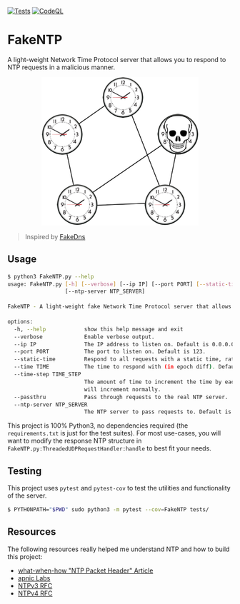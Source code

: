 [![Tests](https://github.com/CuckooEXE/FakeNTP/actions/workflows/tests.yml/badge.svg)](https://github.com/CuckooEXE/FakeNTP/actions/workflows/tests.yml)
[![CodeQL](https://github.com/CuckooEXE/FakeNTP/actions/workflows/codeql.yml/badge.svg)](https://github.com/CuckooEXE/FakeNTP/actions/workflows/codeql.yml)

# FakeNTP
A light-weight Network Time Protocol server that allows you to respond to NTP requests in a malicious manner.

<p align="center">
  <img width="350" src="https://raw.githubusercontent.com/CuckooEXE/FakeNTP/main/FakeNTP.png">
</p>

> Inspired by [FakeDns](https://github.com/Crypt0s/FakeDns/)

## Usage
```bash
$ python3 FakeNTP.py --help
usage: FakeNTP.py [-h] [--verbose] [--ip IP] [--port PORT] [--static-time] [--time TIME] [--time-step TIME_STEP] [--passthru]
                  [--ntp-server NTP_SERVER]

FakeNTP - A light-weight fake Network Time Protocol server that allows you to trick NTP clients into changing their time.

options:
  -h, --help            show this help message and exit
  --verbose             Enable verbose output.
  --ip IP               The IP address to listen on. Default is 0.0.0.0
  --port PORT           The port to listen on. Default is 123.
  --static-time         Respond to all requests with a static time, rather than incrementing the time.
  --time TIME           The time to respond with (in epoch diff). Default is "datetime.datetime.now().timestamp()".
  --time-step TIME_STEP
                        The amount of time to increment the time by each time a request is received. If not set, then the time
                        will increment normally.
  --passthru            Pass through requests to the real NTP server.
  --ntp-server NTP_SERVER
                        The NTP server to pass requests to. Default is "pool.ntp.org".
```

This project is 100% Python3, no dependencies required (the `requirements.txt` is just for the test suites). For most use-cases, you will want to modify the response NTP structure in `FakeNTP.py:ThreadedUDPRequestHandler:handle` to best fit your needs.


## Testing
This project uses `pytest` and `pytest-cov` to test the utilities and functionality of the server.
```bash
$ PYTHONPATH="$PWD" sudo python3 -m pytest --cov=FakeNTP tests/
```

## Resources
The following resources really helped me understand NTP and how to build this project:

 * [what-when-how "NTP Packet Header" Article](http://what-when-how.com/computer-network-time-synchronization/ntp-packet-header-ntp-reference-implementation-computer-network-time-synchronization/)
 * [apnic Labs](https://labs.apnic.net/?p=462)
 * [NTPv3 RFC](https://www.rfc-editor.org/rfc/rfc1305)
 * [NTPv4 RFC](https://datatracker.ietf.org/doc/html/rfc5905)
